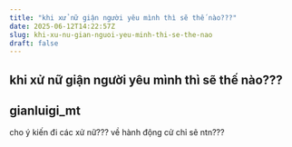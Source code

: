 ```yaml
---
title: "khi xử nữ giận người yêu mình thì sẽ thế nào???"
date: 2025-06-12T14:22:57Z
slug: khi-xu-nu-gian-nguoi-yeu-minh-thi-se-the-nao
draft: false
---
```


## khi xử nữ giận người yêu mình thì sẽ thế nào???

## gianluigi_mt

cho ý kiến đi các xử nữ??? về hành động cử chỉ sẽ ntn???